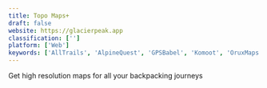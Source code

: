 ```yaml
---
title: Topo Maps+
draft: false 
website: https://glacierpeak.app
classification: ['']
platform: ['Web']
keywords: ['AllTrails', 'AlpineQuest', 'GPSBabel', 'Komoot', 'OruxMaps', 'Outdooractive', 'RouteConverter']
---
```

Get high resolution maps for all your backpacking journeys